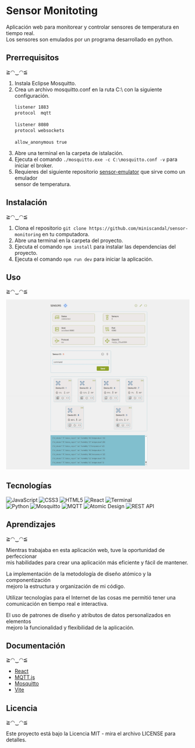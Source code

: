 # Sensor Monitoting

Aplicación web para monitorear y controlar sensores de temperatura en tiempo real.  
Los sensores son emulados por un programa desarrollado en python.

## Prerrequisitos

≧◠‿◠≦

1. Instala Eclipse Mosquitto.
2. Crea un archivo mosquitto.conf en la ruta C:\ con la siguiente configuración.
   ```
   listener 1883
   protocol  mqtt

   listener 8080
   protocol websockets

   allow_anonymous true
   ```
3. Abre una terminal en la carpeta de istalación.
4. Ejecuta el comando `./mosquitto.exe -c C:\mosquitto.conf -v` para  
   iniciar el broker.
5. Requieres del siguiente repositorio
   [sensor-emulator](https://github.com/miniscandal/temperature-sensor-emulator)
   que sirve como un emulador  
   sensor de temperatura.

## Instalación

≧◠‿◠≦

1. Clona el repositorio `git clone https://github.com/miniscandal/sensor-monitoring` en tu computadora.
2. Abre una terminal en la carpeta del proyecto.
3. Ejecuta el comando `npm install` para instalar las dependencias del proyecto.
4. Ejecuta el comando `npm run dev` para iniciar la aplicación.

## Uso

≧◠‿◠≦

<img src="./docs/picture/web-capture-01.jpeg" width="540">

## Tecnologías
![JavaScript](https://img.shields.io/badge/JavaScript-%23323330.svg?style=for-the-badge&logo=javascript&logoColor=%23F7DF1E)
![CSS3](https://img.shields.io/badge/CSS3-%231572B6.svg?style=for-the-badge&logo=css3&logoColor=white)
![HTML5](https://img.shields.io/badge/HTML5-%23E34F26.svg?style=for-the-badge&logo=html5&logoColor=white)
![React](https://img.shields.io/badge/React-%2361DAFB.svg?style=for-the-badge&logo=react&logoColor=black)
![Terminal](https://img.shields.io/badge/Terminal-%23000000.svg?style=for-the-badge)  
![Python](https://img.shields.io/badge/Python-%233776AB.svg?style=for-the-badge&logo=python&logoColor=white)
![Mosquitto](https://img.shields.io/badge/Mosquitto-%233C5280.svg?style=for-the-badge)
![MQTT](https://img.shields.io/badge/MQTT-%23007ACC.svg?style=for-the-badge&logo=MQTT&logoColor=white)
![Atomic Design](https://img.shields.io/badge/Atomic%20Design-red.svg?style=for-the-badge&logo=atomic-design&logoColor=white)
![REST API](https://img.shields.io/badge/REST%20API-EC9704.svg?style=for-the-badge&logo=api&logoColor=white)

## Aprendizajes

≧◠‿◠≦

Mientras trabajaba en esta aplicación web, tuve la oportunidad de perfeccionar  
mis habilidades para crear una aplicación más eficiente y fácil de mantener.

La implementación de la metodología de diseño atómico y la componentización  
mejoro la estructura y organización de mi código.

Utilizar tecnologías para el Internet de las cosas me permitió tener una  
comunicación en tiempo real e interactiva.

El uso de patrones de diseño y atributos de datos personalizados en elementos  
mejoro la funcionalidad y flexibilidad de la aplicación.

## Documentación

≧◠‿◠≦

* [React](https://react.dev/)
* [MQTT.js](https://github.com/mqttjs/MQTT.js/)
* [Mosquitto](https://mosquitto.org/)
* [Vite](https://vitejs.dev/)

## Licencia

≧◠‿◠≦

Este proyecto está bajo la Licencia MIT - mira el archivo LICENSE para detalles.
